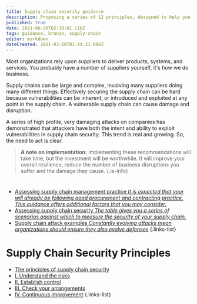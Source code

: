 ```yaml
---
title: Supply chain security guidance
description: Proposing a series of 12 principles, designed to help you establish effective control and oversight of your supply chain.
published: true
date: 2021-06-30T02:30:01.118Z
tags: guidance, bronze, supply-chain
editor: markdown
dateCreated: 2021-03-10T01:44:31.086Z
---
```


Most organizations rely upon suppliers to deliver products, systems, and services. You probably have a number of suppliers yourself, it's how we do business. 

Supply chains can be large and complex, involving many suppliers doing many different things. Effectively securing the supply chain can be hard because vulnerabilities can be inherent, or introduced and exploited at any point in the supply chain. A vulnerable supply chain can cause damage and disruption.

A series of high profile, very damaging attacks on companies has demonstrated that attackers have both the intent and ability to exploit vulnerabilities in supply chain security. This trend is real and growing. So, the need to act is clear.

> **A note on implementation:**
> Implementing these recommendations will take time, but the investment will be worthwhile. It will improve your overall resilience, reduce the number of business disruptions you suffer and the damage they cause.
{.is-info}

# 
- [Assessing supply chain management practice *It is expected that your will already be following good procurement and contracting practice. This guidance offers additional factors that you may consider.*](/bronze-training/supply-chain-security/assessing-supply-chain-management-practice)
- [Assessing supply chain security *The table gives you a series of scenarios against which to measure the security of your supply chain.*](/bronze-training/supply-chain-security/assessing-supply-chain-security)
- [Supply chain attack examples *Constantly evolving attacks mean organizations should ensure they also evolve defenses*](/bronze-training/supply-chain-security/supply-chain-attack-examples)
{.links-list}

# Supply Chain Security Principles
- [The principles of supply chain security](/bronze-training/supply-chain-security/principles-supply-chain-security)
- [I. Understand the risks](/bronze-training/supply-chain-security/principles-supply-chain-security/understand-the-risks)
- [II. Establish control](/bronze-training/supply-chain-security/principles-supply-chain-security/ii-establish-control)
- [III. Check your arrangements](/bronze-training/supply-chain-security/principles-supply-chain-security/check-your-arrangements)
- [IV. Continuous improvement](/bronze-training/supply-chain-security/principles-supply-chain-security/continuous-improvement)
{.links-list}

